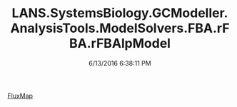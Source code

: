 ﻿---
title: LANS.SystemsBiology.GCModeller.AnalysisTools.ModelSolvers.FBA.rFBA.rFBAlpModel
date: 6/13/2016 6:38:11 PM
---

[FluxMap](T-LANS.SystemsBiology.GCModeller.AnalysisTools.ModelSolvers.FBA.rFBA.rFBAlpModel.FluxMap.html)
